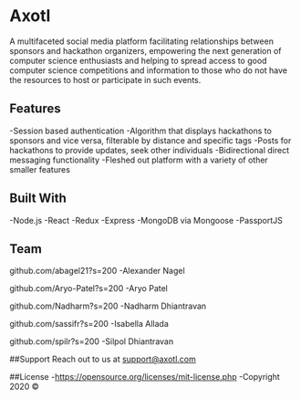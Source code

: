 # Axotl
A multifaceted social media platform facilitating relationships between sponsors and hackathon organizers, 
empowering the next generation of computer science enthusiasts and helping to spread access to good computer 
science competitions and information to those who do not have the resources to host or participate in such events.

## Features
-Session based authentication
-Algorithm that displays hackathons to sponsors and vice versa, filterable by distance and specific tags
-Posts for hackathons to provide updates, seek other individuals
-Bidirectional direct messaging functionality
-Fleshed out platform with a variety of other smaller features

## Built With
-Node.js
-React
-Redux
-Express
-MongoDB via Mongoose
-PassportJS

## Team

github.com/abagel21?s=200
-Alexander Nagel

github.com/Aryo-Patel?s=200
-Aryo Patel

github.com/Nadharm?s=200
-Nadharm Dhiantravan

github.com/sassifr?s=200
-Isabella Allada

github.com/spilr?s=200
-Silpol Dhiantravan

##Support
Reach out to us at support@axotl.com

##License
-https://opensource.org/licenses/mit-license.php
-Copyright 2020 ©
